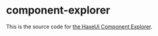 # component-explorer

This is the source code for [the HaxeUI Component Explorer](http://haxeui.org/explorer/).
